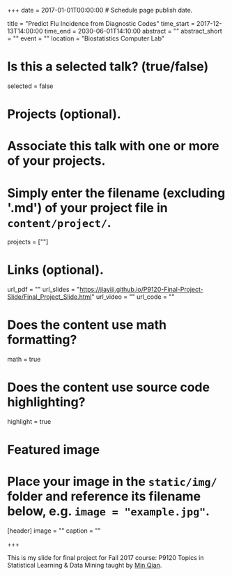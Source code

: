 +++
date = 2017-01-01T00:00:00  # Schedule page publish date.

title = "Predict Flu Incidence from Diagnostic Codes"
time_start = 2017-12-13T14:00:00
time_end = 2030-06-01T14:10:00
abstract = ""
abstract_short = ""
event = ""
location = "Biostatistics Computer Lab"

# Is this a selected talk? (true/false)
selected = false

# Projects (optional).
#   Associate this talk with one or more of your projects.
#   Simply enter the filename (excluding '.md') of your project file in `content/project/`.
projects = [""]

# Links (optional).
url_pdf = ""
url_slides = "https://jiayiji.github.io/P9120-Final-Project-Slide/Final_Project_Slide.html"
url_video = ""
url_code = ""

# Does the content use math formatting?
math = true

# Does the content use source code highlighting?
highlight = true

# Featured image
# Place your image in the `static/img/` folder and reference its filename below, e.g. `image = "example.jpg"`.
[header]
image = ""
caption = ""

+++

This is my slide for final project for Fall 2017 course: P9120 Topics in Statistical Learning & Data Mining taught by [Min Qian](https://www.mailman.columbia.edu/people/our-faculty/mq2158).

